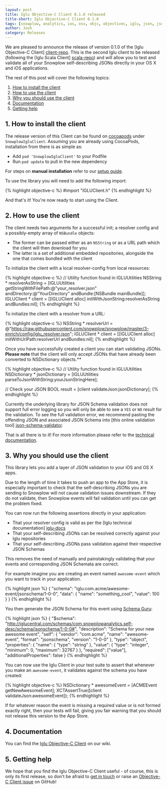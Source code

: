 ```yaml
---
layout: post
title: Iglu Objective-C Client 0.1.0 released
title-short: Iglu Objective-C Client 0.1.0
tags: [snowplow, analytics, ios, osx, objc, objectivec, iglu, json, jsonschema]
author: Josh
category: Releases
---
```


We are pleased to announce the release of version 0.1.0 of the [Iglu Objective-C Client] [client-repo]. This is the second Iglu client to be released (following the [Iglu Scala Client] [scala-repo]) and will allow you to test and validate all of your Snowplow self-describing JSONs directly in your OS X and iOS applications.

The rest of this post will cover the following topics:

1. [How to install the client](/blog/2015/10/19/iglu-objective-c-client-0.1.0-released#how-to-install)
2. [How to use the client](/blog/2015/10/19/iglu-objective-c-client-0.1.0-released#how-to-use)
3. [Why you should use the client](/blog/2015/10/19/iglu-objective-c-client-0.1.0-released#why-to-use)
4. [Documentation](/blog/2015/10/19/iglu-objective-c-client-0.1.0-released#docs)
5. [Getting help](/blog/2015/10/19/iglu-objective-c-client-0.1.0-released#help)

<!--more-->

<h2 id="how-to-install">1. How to install the client</h2>

The release version of this Client can be found on [cocoapods][cocoapods] under `SnowplowIgluClient`. Assuming you are already using CocoaPods, installation from there is as simple as:

* Add `pod 'SnowplowIgluClient'` to your Podfile
* Run `pod update` to pull in the new dependency

For steps on **manual installation** refer to our [setup guide][setup-guide].

To use the library you will need to add the following import:

{% highlight objective-c %}
#import "IGLUClient.h"
{% endhighlight %}

And that's it! You're now ready to start using the Client.

<h2 id="how-to-use">2. How to use the client</h2>

The client needs two arguments for a successful init; a resolver config and a possibly-empty array of `NSBundle` objects:

* The former can be passed either as an `NSString` or as a URL path which the client will then download for you
* The latter is a set of additional embedded repositories, alongside the one that comes bundled with the client

To initialize the client with a local resolver-config from local resources:

{% highlight objective-c %}
// Utility function found in IGLUUtilities
NSString * resolverAsString = 
    [IGLUUtilities getStringWithFilePath:@"your_resolver.json" 
                            andDirectory:@"YourDirectory" 
                               andBundle:[NSBundle mainBundle]];
IGLUClient * client = [[IGLUClient alloc] initWithJsonString:resolverAsString andBundles:nil];
{% endhighlight %}

To initialize the client with a resolver from a URL:

{% highlight objective-c %}
NSString * resolverUrl = @"https://raw.githubusercontent.com/snowplow/snowplow/master/3-enrich/config/iglu_resolver.json";
IGLUClient * client = [[IGLUClient alloc] initWithUrlPath:resolverUrl andBundles:nil];
{% endhighlight %}

Once you have successfully created a client you can start validating JSONs. **Please note** that the client will only accept JSONs that have already been converted to NSDictionary objects.**

{% highlight objective-c %}
// Utility function found in IGLUUtilities
NSDictionary * jsonDictionary = [IGLUUtilities parseToJsonWithString:yourJsonStringHere];

// Check your JSON
BOOL result = [client validateJson:jsonDictionary];
{% endhighlight %}

Currently the underlying library for JSON Schema validation does not support full error logging so you will only be able to see a `YES` or `NO` result for the validation. To see the full validation error, we recommend pasting the offending JSON and associated JSON Schema into [this online validation tool] [json-schema-validator].

That is all there is to it! For more information please refer to the [technical documentation][tech-docs].

<h2 id="why-to-use">3. Why you should use the client</h2>

This library lets you add a layer of JSON validation to your iOS and OS X apps.

Due to the length of time it takes to push an app to the App Store, it is especially important to check that the self-describing JSONs you are sending to Snowplow will not cause validation issues downstream. If they do not validate, then Snowplow events will fail validation until you can get the problem fixed.

You can now run the following assertions directly in your application:

* That your resolver config is valid as per the [Iglu technical documentation] [iglu-docs]
* That your self-describing JSONs can be resolved correctly against your Iglu repositories
* That your self-describing JSONs pass validation against their respective JSON Schemas

This removes the need of manually and painstakingly validating that your events and corresponding JSON Schemata are correct.

For example imagine you are creating an event named `awesome-event` which you want to track in your application.

{% highlight json %}
{
    "schema": "iglu:com.acme/awesome-event/jsonschema/1-0-0", 
    "data": {
        "name": "something_cool",
        "value": 100
  }
}
{% endhighlight %}

You then generate the JSON Schema for this event using [Schema Guru][schema-guru]:

{% highlight json %}
{
    "$schema": "http://iglucentral.com/schemas/com.snowplowanalytics.self-desc/schema/jsonschema/1-0-0#",
    "description": "Schema for your new awesome event",
    "self": {
        "vendor": "com.acme",
        "name": "awesome-event",
        "format": "jsonschema",
        "version": "1-0-0"
    },
    "type": "object",
    "properties": {
        "name": {
            "type": "string"
        },
        "value": {
            "type": "integer",
            "minimum": 0,
            "maximum": 32767
        }
    },
    "required": ["value"],
    "additionalProperties": false
}
{% endhighlight %}

You can now use the Iglu Client in your test suite to assert that whenever you make an `awesome-event`, it validates against the schema you have created:

{% highlight objective-c %}
NSDictionary * awesomeEvent = [ACMEEvent getNewAwesomeEvent];
XCTAssertTrue([client validateJson:awesomeEvent]);
{% endhighlight %}

If for whatever reason the event is missing a required value or is not formed exactly right, then your tests will fail, giving you fair warning that you should not release this version to the App Store.

<h2 id="docs">4. Documentation</h2>

You can find the [Iglu Objective-C Client][tech-docs] on our wiki.

<h2 id="help">5. Getting help</h2>

We hope that you find the Iglu Objective-C Client useful - of course, this is only its first release, so don't be afraid to [get in touch][talk-to-us] or raise an [Objective-C Client issue][client-issues] on GitHub!

[client-repo]: https://github.com/snowplow/iglu-objc-client
[scala-repo]: https://github.com/snowplow/iglu-scala-client
[cocoapods]: https://cocoapods.org/
[setup-guide]: https://github.com/snowplow/iglu/wiki/ObjC-client-setup
[tech-docs]: https://github.com/snowplow/iglu/wiki/ObjC-client
[schema-guru]: https://github.com/snowplow/schema-guru

[iglu-docs]: https://github.com/snowplow/iglu/wiki/Iglu-technical-documentation
[json-schema-validator]: https://json-schema-validator.herokuapp.com/

[talk-to-us]: https://github.com/snowplow/iglu/wiki/Talk-to-us
[client-issues]: https://github.com/snowplow/iglu-objc-client/issues
